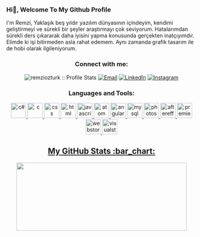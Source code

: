 ### Hi👋, Welcome To My Github Profile

I'm Remzi, Yaklaşık beş yıldır yazılım dünyasının içindeyim, kendimi geliştirmeyi ve sürekli bir şeyler araştırmayı çok seviyorum. Hatalarımdan sürekli ders çıkararak daha iyisini yapma konusunda gerçekten inatçıyımdır. Elimde ki işi bitirmeden asla rahat edemem. Aynı zamanda grafik tasarım ile de hobi olarak ilgileniyorum.
<h3 align="center">Connect with me:</h3>

<p align="center">
<img src="https://komarev.com/ghpvc/?username=aticiadem&color=green" alt="remziozturk :: Profile Stats"></a>
<a href="mailto:adematicis41@gmail.com"><img alt="Email" src="https://img.shields.io/badge/Email-remziramseyozturk@gmail.com-blue?style=flat&logo=gmail"></a>
<a href="https://www.linkedin.com/in/remzi-%C3%B6zt%C3%BCrk-2454b9226/" target="_blank"><img alt="LinkedIn" src="https://img.shields.io/badge/LinkedIn-@remziozturk-blue?style=flat&logo=linkedin"></a>
<a href="https://www.instagram.com/remzi.ozt/"><img alt="Instagram" src="https://img.shields.io/badge/Instagram-remzi.ozt-black?style=flat-square&logo=instagram"></a>
</p>

<h3 align="center">Languages and Tools:</h3>
<p align="center">
<a href="https://www.w3schools.com/cs/index.php" target="_blank"> <img src="https://cdn.worldvectorlogo.com/logos/c--4.svg" alt="c#" width="40" height="40"/> </a> 
<a href="https://www.w3schools.com/c/index.php" target="_blank"> <img src="https://cdn.worldvectorlogo.com/logos/c-1.svg" alt="c" width="40" height="40"/> </a> 
<a href="https://www.w3schools.com/css" target="_blank"> <img src="https://cdn.worldvectorlogo.com/logos/css-3.svg" alt="css" width="40" height="40"/> </a> 
<a href="https://www.w3schools.com/html/" target="_blank"> <img src="https://cdn.worldvectorlogo.com/logos/html-1.svg" alt="html" width="40" height="40"/> </a> 
<a href="https://www.javascript.com/" target="_blank"> <img src="https://cdn.worldvectorlogo.com/logos/javascript-1.svg" alt="javascript" width="40" height="40"/> 
</a> 
<a href="https://atom.io/" target="_blank"> <img src="https://cdn.worldvectorlogo.com/logos/atom-4.svg" alt="atom" width="40" height="40"/> </a> 
<a href="https://angular.io/" target="_blank"> <img src="https://cdn.worldvectorlogo.com/logos/angular-icon-1.svg" alt="angular" width="40" height="40"/> 
</a> 
<a href="https://www.adobe.com/tr/products/photoshop.html?skwcid=AL!3085!3!340872550298!e!!g!!photoshop&mv=search&sdid=LZ32SYVR&ef_id=CjwKCAiAvaGRBhBlEiwAiY-yMHCejlh4kcvGyRaqwmYgwmyqWYGyGODR9EsBJ2fV6kRhO7a4nJwwwxoC0B0QAvD_BwE:G:s&s_kwcid=AL!3085!3!340872550298!e!!g!!photoshop!1448694214!55308397806&gclid=CjwKCAiAvaGRBhBlEiwAiY-yMHCejlh4kcvGyRaqwmYgwmyqWYGyGODR9EsBJ2fV6kRhO7a4nJwwwxoC0B0QAvD_BwE" target="_blank"> <img src="https://cdn.worldvectorlogo.com/logos/mysql-6.svg" alt="mysql" width="40" height="40"/> </a> <a href="https://www.mysql.com/" target="_blank"> <img src="https://cdn.worldvectorlogo.com/logos/photoshop-cc-4.svg" alt="photoshop" width="40" height="40"/> 
</a> 
<a href="https://www.adobe.com/tr/products/aftereffects.html?skwcid=AL!3085!3!340820991279!e!!g!!after%20effects&mv=search&sdid=MYYBRYZH&ef_id=CjwKCAiAvaGRBhBlEiwAiY-yMC0YymFkeB_biqX0G_6BBrJ0583ppltM0P_SMYmJxkaA6dHNeOSrIhoCUYgQAvD_BwE:G:s&s_kwcid=AL!3085!3!340820991279!e!!g!!after%20effects!1448694139!55308614566&gclid=CjwKCAiAvaGRBhBlEiwAiY-yMC0YymFkeB_biqX0G_6BBrJ0583ppltM0P_SMYmJxkaA6dHNeOSrIhoCUYgQAvD_BwE" target="_blank"> <img src="https://cdn.worldvectorlogo.com/logos/after-effects-cc.svg" alt="aftereffects" width="40" height="40"/> 
</a> 
<a href="https://www.adobe.com/tr/products/premiere.html?skwcid=AL!3085!3!340843975117!e!!g!!premiere&mv=search&sdid=LQLZT7BT&ef_id=CjwKCAiAvaGRBhBlEiwAiY-yMLmkOyRH-Tq_QzFxURvwl8crBcUpUbFp9YLGiHsgvym5NQKHl2vhcxoCLccQAvD_BwE:G:s&s_kwcid=AL!3085!3!340843975117!e!!g!!premiere!1448694421!55308406446&gclid=CjwKCAiAvaGRBhBlEiwAiY-yMLmkOyRH-Tq_QzFxURvwl8crBcUpUbFp9YLGiHsgvym5NQKHl2vhcxoCLccQAvD_BwE" target="_blank"> <img src="https://cdn.worldvectorlogo.com/logos/premiere-cc.svg" alt="premiere" width="40" height="40"/> </a> 
<a href="https://www.jetbrains.com/webstorm/" target="_blank"> <img src="https://cdn.worldvectorlogo.com/logos/webstorm-icon.svg" alt="webstorm" width="40" height="40"/> </a> 
<a href="https://code.visualstudio.com/" target="_blank"> <img src="https://cdn.worldvectorlogo.com/logos/visual-studio-code-1.svg" alt="visualstudio" width="40" height="40"/> 
</a> 
<a href="https://code.visualstudio.com/" target="_blank"> 


<h2 align="center">My GitHub Stats :bar_chart:</h2>
<p align="center">
  <img src="https://github-readme-stats.vercel.app/api?username=remziozturk0&show_icons=true&theme=tokyonight" width="450" height="180">
</p>

[0]: https://www.mobiler.dev/
[1]: https://www.futag.net/
